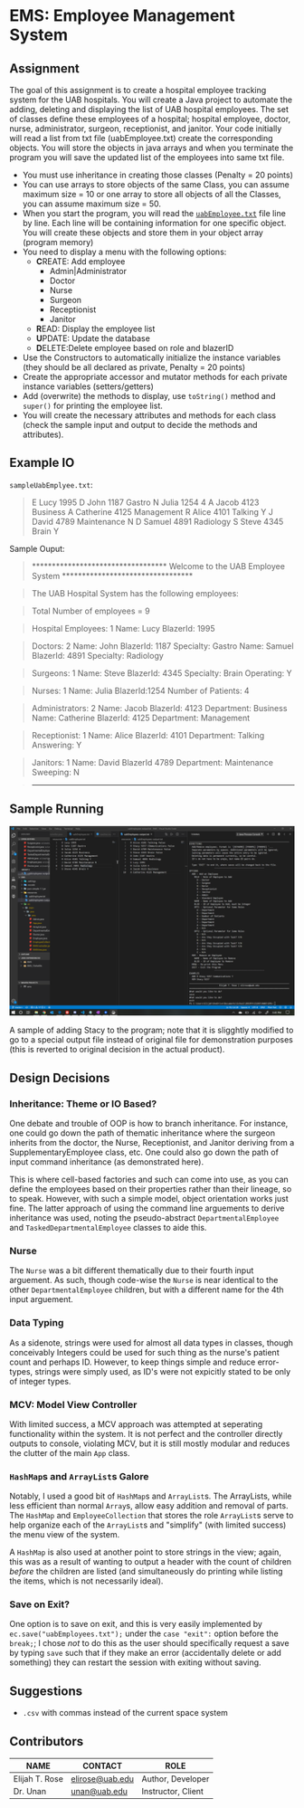 # EMS: Employee Management System

## Assignment
The goal of this assignment is to create a hospital employee tracking system for the UAB hospitals. You will create a Java project to automate the adding, deleting and displaying the list of UAB hospital employees. The set of classes define these employees of a hospital; hospital employee, doctor, nurse, administrator, surgeon, receptionist, and janitor. Your code initially will read a list from txt file (uabEmployee.txt) create the corresponding objects. You will store the objects in java arrays and when you terminate the program you will save the updated list of the employees into same txt file.

* You must use inheritance in creating those classes (Penalty = 20 points) 
* You can use arrays to store objects of the same Class, you can assume maximum size = 10 or one array to store all objects of all the Classes, you can assume maximum size = 50. 
* When you start the program, you will read the [`uabEmployee.txt`](resources/uabEmployee.txt) file line by line. Each line will be containing information for one specific object. You will create these objects and store them in your object array (program memory) 
* You need to display a menu with the following options:
  * **C**REATE: Add employee
    * Admin|Administrator
    * Doctor
    * Nurse
    * Surgeon
    * Receptionist
    * Janitor
  * **R**EAD: Display the employee list
  * **U**PDATE: Update the database 
  * **D**ELETE:Delete employee based on role and blazerID
* Use the Constructors to automatically initialize the instance variables (they should be all declared as private, Penalty = 20 points) 
* Create the appropriate accessor and mutator methods for each private instance variables (setters/getters) 
* Add (overwrite) the methods to display, use `toString()` method and `super()` for printing the employee list. 
* You will create the necessary attributes and methods for each class (check the sample input and output to decide the methods and attributes).

## Example IO
`sampleUabEmplyee.txt`:
> E Lucy 1995
D John 1187 Gastro
N Julia 1254 4
A Jacob 4123 Business
A Catherine 4125 Management
R Alice 4101 Talking Y
J David 4789 Maintenance N
D Samuel 4891 Radiology
S Steve 4345 Brain Y

Sample Ouput:

> ********************************** Welcome to the UAB Employee System *********************************

> The UAB Hospital System has the following employees: 
 
> Total Number of employees = 9 
 
> Hospital Employees: 1
> Name: Lucy   BlazerId: 1995 
 
> Doctors: 2
> Name: John BlazerId: 1187 Specialty: Gastro 
> Name: Samuel BlazerId: 4891 Specialty: Radiology 
 
> Surgeons: 1 
> Name: Steve BlazerId: 4345 Specialty: Brain Operating: Y 
 
> Nurses: 1 
> Name: Julia BlazerId:1254 Number of Patients: 4 
 
> Administrators: 2 
> Name: Jacob BlazerId: 4123 Department: Business 
> Name: Catherine BlazerId: 4125 Department: Management 
 
> Receptionist: 1 
> Name: Alice BlazerId: 4101 Department: Talking Answering: Y 
 
> Janitors: 1 
> Name: David BlazerId 4789 Department: Maintenance Sweeping: N 
 
> ****************************************************************** 
## Sample Running 

![Sample Running Adding Stacy](resources/running.png)

A sample of adding Stacy to the program; note that it is sligghtly modified to go to a special output file instead of original file for demonstration purposes (this is reverted to original decision in the actual product).

## Design Decisions

### Inheritance: Theme or IO Based?
One debate and trouble of OOP is how to branch inheritance. For instance, one could go down the path of thematic inheritance where the surgeon inherits from the doctor, the Nurse, Receptionist, and Janitor deriving from a SupplementaryEmployee class, etc. One could also go down the path of input command inheritance (as demonstrated here). 

This is where cell-based factories and such can come into use, as you can define the employees based on their properties rather than their lineage, so to speak. However, with such a simple model, object orientation works just fine. The latter approach of using the command line arguements to derive inheritance was used, noting the pseudo-abstract `DepartmentalEmployee` and `TaskedDepartmentalEmployee` classes to aide this.

### Nurse
The `Nurse` was a bit different thematically due to their fourth input arguement. As such, though code-wise the `Nurse` is near identical to the other `DepartmentalEmployee` children, but with a different name for the 4th input arguement.

### Data Typing
As a sidenote, strings were used for almost all data types in classes, though conceivably Integers could be used for such thing as the nurse's patient count and perhaps ID. However, to keep things simple and reduce error-types, strings were simply used, as ID's were not expicitly stated to be only of integer types.

### MCV: Model View Controller
With limited success, a MCV approach was attempted at seperating functionality within the system. It is not perfect and the controller directly outputs to console, violating MCV, but it is still mostly modular and reduces the clutter of the main `App` class.

### `HashMap`s and `ArrayList`s Galore
Notably, I used a good bit of `HashMap`s and `ArrayList`s. The ArrayLists, while less efficient than normal `Array`s, allow easy addition and removal of parts. The `HashMap` and `EmployeeCollection` that stores the role `ArrayList`s serve to help organize each of the `ArrayList`s and "simplify" (with limited success) the menu view of the system.

A `HashMap` is also used at another point to store strings in the view; again, this was as a result of wanting to output a header with the count of children *before* the children are listed (and simultaneously do printing while listing the items, which is not necessarily ideal).

### Save on Exit?
One option is to save on exit, and this is very easily implemented by `ec.save("uabEmployees.txt");` under the `case "exit":` option before the `break;`; I chose *not* to do this as the user should specifically request a save by typing `save` such that if they make an error (accidentally delete or add something) they can restart the session with exiting without saving.

## Suggestions
* `.csv` with commas instead of the current space system

## Contributors

| NAME | CONTACT | ROLE |
| - | - | - |
| Elijah T. Rose | elirose@uab.edu | Author, Developer |
| Dr. Unan | unan@uab.edu | Instructor, Client |